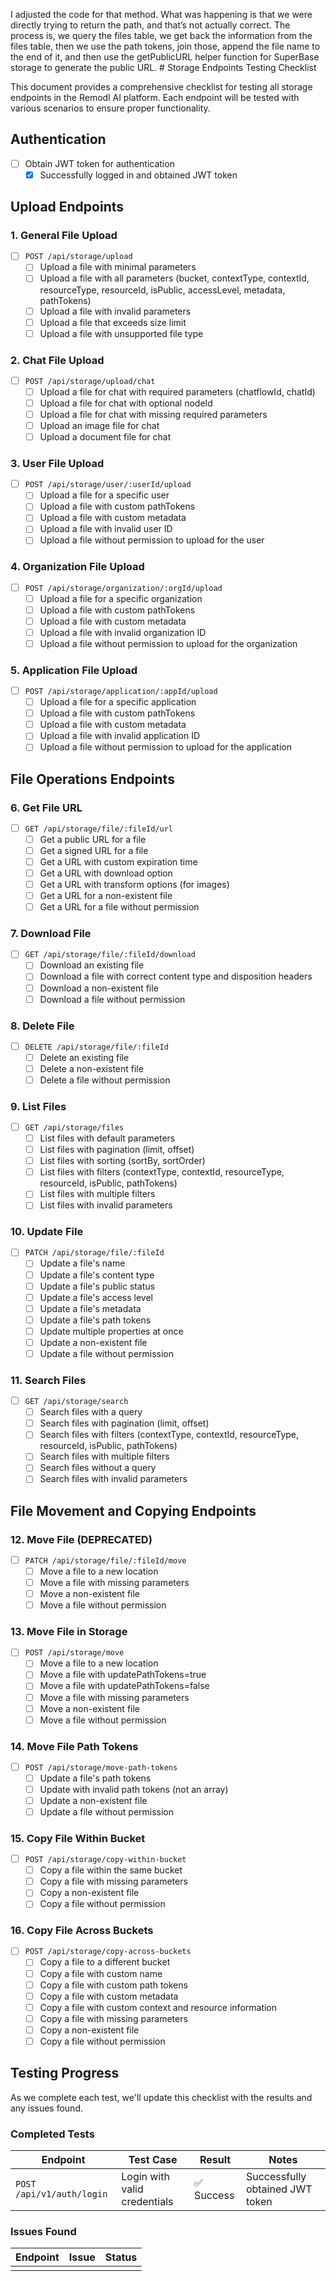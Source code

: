 I adjusted the code for that method. What was happening is that we were directly trying to return the path, and that’s not actually correct. The process is, we query the files table, we get back the information from the files table, then we use the path tokens, join those, append the file name to the end of it, and then use the getPublicURL helper function for SuperBase storage to generate the public URL. ⁠# Storage Endpoints Testing Checklist

This document provides a comprehensive checklist for testing all storage endpoints in the Remodl AI platform. Each endpoint will be tested with various scenarios to ensure proper functionality.

## Authentication

- [ ] Obtain JWT token for authentication
  - [x] Successfully logged in and obtained JWT token

## Upload Endpoints

### 1. General File Upload

- [ ] `POST /api/storage/upload`
  - [ ] Upload a file with minimal parameters
  - [ ] Upload a file with all parameters (bucket, contextType, contextId, resourceType, resourceId, isPublic, accessLevel, metadata, pathTokens)
  - [ ] Upload a file with invalid parameters
  - [ ] Upload a file that exceeds size limit
  - [ ] Upload a file with unsupported file type

### 2. Chat File Upload

- [ ] `POST /api/storage/upload/chat`
  - [ ] Upload a file for chat with required parameters (chatflowId, chatId)
  - [ ] Upload a file for chat with optional nodeId
  - [ ] Upload a file for chat with missing required parameters
  - [ ] Upload an image file for chat
  - [ ] Upload a document file for chat

### 3. User File Upload

- [ ] `POST /api/storage/user/:userId/upload`
  - [ ] Upload a file for a specific user
  - [ ] Upload a file with custom pathTokens
  - [ ] Upload a file with custom metadata
  - [ ] Upload a file with invalid user ID
  - [ ] Upload a file without permission to upload for the user

### 4. Organization File Upload

- [ ] `POST /api/storage/organization/:orgId/upload`
  - [ ] Upload a file for a specific organization
  - [ ] Upload a file with custom pathTokens
  - [ ] Upload a file with custom metadata
  - [ ] Upload a file with invalid organization ID
  - [ ] Upload a file without permission to upload for the organization

### 5. Application File Upload

- [ ] `POST /api/storage/application/:appId/upload`
  - [ ] Upload a file for a specific application
  - [ ] Upload a file with custom pathTokens
  - [ ] Upload a file with custom metadata
  - [ ] Upload a file with invalid application ID
  - [ ] Upload a file without permission to upload for the application

## File Operations Endpoints

### 6. Get File URL

- [ ] `GET /api/storage/file/:fileId/url`
  - [ ] Get a public URL for a file
  - [ ] Get a signed URL for a file
  - [ ] Get a URL with custom expiration time
  - [ ] Get a URL with download option
  - [ ] Get a URL with transform options (for images)
  - [ ] Get a URL for a non-existent file
  - [ ] Get a URL for a file without permission

### 7. Download File

- [ ] `GET /api/storage/file/:fileId/download`
  - [ ] Download an existing file
  - [ ] Download a file with correct content type and disposition headers
  - [ ] Download a non-existent file
  - [ ] Download a file without permission

### 8. Delete File

- [ ] `DELETE /api/storage/file/:fileId`
  - [ ] Delete an existing file
  - [ ] Delete a non-existent file
  - [ ] Delete a file without permission

### 9. List Files

- [ ] `GET /api/storage/files`
  - [ ] List files with default parameters
  - [ ] List files with pagination (limit, offset)
  - [ ] List files with sorting (sortBy, sortOrder)
  - [ ] List files with filters (contextType, contextId, resourceType, resourceId, isPublic, pathTokens)
  - [ ] List files with multiple filters
  - [ ] List files with invalid parameters

### 10. Update File

- [ ] `PATCH /api/storage/file/:fileId`
  - [ ] Update a file's name
  - [ ] Update a file's content type
  - [ ] Update a file's public status
  - [ ] Update a file's access level
  - [ ] Update a file's metadata
  - [ ] Update a file's path tokens
  - [ ] Update multiple properties at once
  - [ ] Update a non-existent file
  - [ ] Update a file without permission

### 11. Search Files

- [ ] `GET /api/storage/search`
  - [ ] Search files with a query
  - [ ] Search files with pagination (limit, offset)
  - [ ] Search files with filters (contextType, contextId, resourceType, resourceId, isPublic, pathTokens)
  - [ ] Search files with multiple filters
  - [ ] Search files without a query
  - [ ] Search files with invalid parameters

## File Movement and Copying Endpoints

### 12. Move File (DEPRECATED)

- [ ] `PATCH /api/storage/file/:fileId/move`
  - [ ] Move a file to a new location
  - [ ] Move a file with missing parameters
  - [ ] Move a non-existent file
  - [ ] Move a file without permission

### 13. Move File in Storage

- [ ] `POST /api/storage/move`
  - [ ] Move a file to a new location
  - [ ] Move a file with updatePathTokens=true
  - [ ] Move a file with updatePathTokens=false
  - [ ] Move a file with missing parameters
  - [ ] Move a non-existent file
  - [ ] Move a file without permission

### 14. Move File Path Tokens

- [ ] `POST /api/storage/move-path-tokens`
  - [ ] Update a file's path tokens
  - [ ] Update with invalid path tokens (not an array)
  - [ ] Update a non-existent file
  - [ ] Update a file without permission

### 15. Copy File Within Bucket

- [ ] `POST /api/storage/copy-within-bucket`
  - [ ] Copy a file within the same bucket
  - [ ] Copy a file with missing parameters
  - [ ] Copy a non-existent file
  - [ ] Copy a file without permission

### 16. Copy File Across Buckets

- [ ] `POST /api/storage/copy-across-buckets`
  - [ ] Copy a file to a different bucket
  - [ ] Copy a file with custom name
  - [ ] Copy a file with custom path tokens
  - [ ] Copy a file with custom metadata
  - [ ] Copy a file with custom context and resource information
  - [ ] Copy a file with missing parameters
  - [ ] Copy a non-existent file
  - [ ] Copy a file without permission

## Testing Progress

As we complete each test, we'll update this checklist with the results and any issues found.

### Completed Tests

| Endpoint | Test Case | Result | Notes |
|----------|-----------|--------|-------|
| `POST /api/v1/auth/login` | Login with valid credentials | ✅ Success | Successfully obtained JWT token |

### Issues Found

| Endpoint | Issue | Status |
|----------|-------|--------|
| | | | 